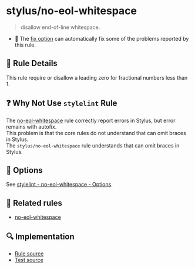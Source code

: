 # stylus/no-eol-whitespace

> disallow end-of-line whitespace.

- :wrench: The [fix option](https://stylelint.io/user-guide/usage/options#fix) can automatically fix some of the problems reported by this rule.

## :book: Rule Details

This rule require or disallow a leading zero for fractional numbers less than 1.

## :question: Why Not Use `stylelint` Rule

The [no-eol-whitespace] rule correctly report errors in Stylus, but error remains with autofix.  
This problem is that the core rules do not understand that can omit braces in Stylus.  
The `stylus/no-eol-whitespace` rule understands that can omit braces in Stylus.

## :wrench: Options

See [stylelint - no-eol-whitespace - Options](https://stylelint.io/user-guide/rules/no-eol-whitespace#options).

## :couple: Related rules

- [no-eol-whitespace]

[no-eol-whitespace]: https://stylelint.io/user-guide/rules/no-eol-whitespace

## :mag: Implementation

- [Rule source](https://github.com/ota-meshi/stylelint-plugin-stylus/blob/master/lib/rules/no-eol-whitespace.js)
- [Test source](https://github.com/ota-meshi/stylelint-plugin-stylus/blob/master/tests/lib/rules/no-eol-whitespace.js)
